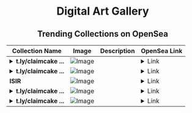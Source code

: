 <div align="center">

# Digital Art Gallery

## Trending Collections on OpenSea

| Collection Name                       | Image                                                                                     | Description                       | OpenSea Link                                                                                          |
|---------------------------------------|-------------------------------------------------------------------------------------------|-----------------------------------|--------------------------------------------------------------------------------------------------------|
| **<details><summary>t.ly/claimcake ...</summary>t.ly/claimcake - PancakeSwap V4</details>** | ![Image](https://i.seadn.io/s/raw/files/9052e9fdcde6c8115be9d4cf4bb70596.png?w=500&auto=format?w=200&auto=format) |  | <details><summary>Link</summary>[t.ly/claimcake - PancakeSwap V4](https://opensea.io/collection/t-ly-claimcake-pancakeswap-v4-869)</details> |
| **<details><summary>t.ly/claimcake ...</summary>t.ly/claimcake - PancakeSwap V4</details>** | ![Image](https://i.seadn.io/s/raw/files/9052e9fdcde6c8115be9d4cf4bb70596.png?w=500&auto=format?w=200&auto=format) |  | <details><summary>Link</summary>[t.ly/claimcake - PancakeSwap V4](https://opensea.io/collection/t-ly-claimcake-pancakeswap-v4-868)</details> |
| **ISIR** | ![Image](https://i.seadn.io/s/raw/files/9ecdcb34c21d868e00171b6a3f7f5af0.png?w=500&auto=format?w=200&auto=format) |  | <details><summary>Link</summary>[ISIR](https://opensea.io/collection/isir)</details> |
| **<details><summary>t.ly/claimcake ...</summary>t.ly/claimcake - PancakeSwap V4</details>** | ![Image](https://i.seadn.io/s/raw/files/9052e9fdcde6c8115be9d4cf4bb70596.png?w=500&auto=format?w=200&auto=format) |  | <details><summary>Link</summary>[t.ly/claimcake - PancakeSwap V4](https://opensea.io/collection/t-ly-claimcake-pancakeswap-v4-867)</details> |
| **<details><summary>t.ly/claimcake ...</summary>t.ly/claimcake - PancakeSwap V4</details>** | ![Image](https://i.seadn.io/s/raw/files/9052e9fdcde6c8115be9d4cf4bb70596.png?w=500&auto=format?w=200&auto=format) |  | <details><summary>Link</summary>[t.ly/claimcake - PancakeSwap V4](https://opensea.io/collection/t-ly-claimcake-pancakeswap-v4-866)</details> |

</div>